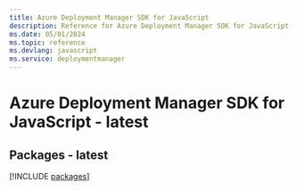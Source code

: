 ```yaml
---
title: Azure Deployment Manager SDK for JavaScript
description: Reference for Azure Deployment Manager SDK for JavaScript
ms.date: 05/01/2024
ms.topic: reference
ms.devlang: javascript
ms.service: deploymentmanager
---
```

# Azure Deployment Manager SDK for JavaScript - latest
## Packages - latest
[!INCLUDE [packages](deployment-manager-index.md)]